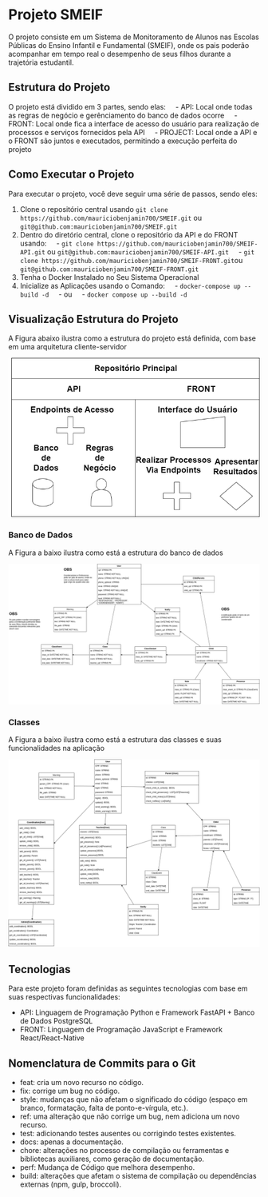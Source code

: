 # Projeto SMEIF

O projeto consiste em um Sistema de Monitoramento de Alunos nas Escolas Públicas do Ensino Infantil e Fundamental (SMEIF), onde os pais poderão acompanhar em tempo real o desempenho de seus filhos durante a trajetória estudantil.

## Estrutura do Projeto

O projeto está dividido em 3 partes, sendo elas:
    - API: Local onde todas as regras de negócio e gerênciamento do banco de dados ocorre
    - FRONT: Local onde fica a interface de acesso do usuário para realização de processos e serviços fornecidos pela API
    - PROJECT: Local onde a API e o FRONT são juntos e executados, permitindo a execução perfeita do projeto

## Como Executar o Projeto

Para executar o projeto, você deve seguir uma série de passos, sendo eles:

1. Clone o repositório central usando `git clone https://github.com/mauriciobenjamin700/SMEIF.git` ou `git@github.com:mauriciobenjamin700/SMEIF.git`
2. Dentro do diretório central, clone o repositório da API e do FRONT usando:
    - `git clone https://github.com/mauriciobenjamin700/SMEIF-API.git` ou `git@github.com:mauriciobenjamin700/SMEIF-API.git`
    - `git clone https://github.com/mauriciobenjamin700/SMEIF-FRONT.git`ou `git@github.com:mauriciobenjamin700/SMEIF-FRONT.git`
3. Tenha o Docker Instalado no Seu Sistema Operacional
4. Inicialize as Aplicações usando o Comando:
    - `docker-compose up --build -d`
    - ou
    - `docker compose up --build -d`

## Visualização Estrutura do Projeto

A Figura abaixo ilustra como a estrutura do projeto está definida, com base em uma arquitetura cliente-servidor

![Repositório](/docs/images/repository.png)

### Banco de Dados

A Figura a baixo ilustra como está a estrutura do banco de dados

![Diagrama do Banco de Dados](/docs/images/der.png)

### Classes

A Figura a baixo ilustra como está a estrutura das classes e suas funcionalidades na aplicação

![Diagrama das Classes](/docs/images/class.png)

## Tecnologias

Para este projeto foram definidas as seguintes tecnologias com base em suas respectivas funcionalidades:

- API: Linguagem de Programação Python e Framework FastAPI + Banco de Dados PostgreSQL
- FRONT: Linguagem de Programação JavaScript e Framework React/React-Native

## Nomenclatura de Commits para o Git

- feat: cria um novo recurso no código.
- fix: corrige um bug no código.
- style: mudanças que não afetam o significado do código (espaço em branco, formatação, falta de ponto-e-vírgula, etc.).
- ref: uma alteração que não corrige um bug, nem adiciona um novo recurso.
- test: adicionando testes ausentes ou corrigindo testes existentes.
- docs: apenas a documentação.
- chore: alterações no processo de compilação ou ferramentas e bibliotecas auxiliares, como geração de documentação.
- perf: Mudança de Código que melhora desempenho.
- build: alterações que afetam o sistema de compilação ou dependências externas (npm, gulp, broccoli).
